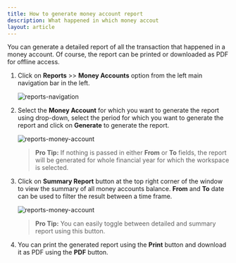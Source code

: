 ```yaml
---
title: How to generate money account report
description: What happened in which money accout
layout: article
---
```

You can generate a detailed report of all the transaction that happened in a money account. Of course, the report can be printed or downloaded as PDF for offline access.

1. Click on **Reports** >> **Money Accounts** option from the left main navigation bar in the left.

	![reports-navigation]({{site.url}}/images/navigation/reports.png)

2. Select the **Money Account** for which you want to generate the report using drop-down, select the period for which you want to generate the report and click on **Generate** to generate the report.

	![reports-money-account]({{site.url}}/images/reports/money-accounts-detailed.png)

	> **Pro Tip:** If nothing is passed in either **From** or **To** fields, the report will be generated for whole financial year for which the workspace is selected.

3. Click on **Summary Report** button at the top right corner of the window to view the summary of all money accounts balance. **From** and **To** date can be used to filter the result between a time frame.

	![reports-money-account]({{site.url}}/images/reports/money-accounts-summary.png)

	> **Pro Tip:** You can easily toggle between detailed and summary report using this button.

4. You can print the generated report using the **Print** button and download it as PDF using the **PDF** button.